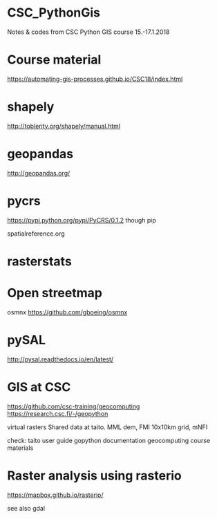 # CSC_PythonGis
Notes &amp; codes from CSC Python GIS course 15.-17.1.2018

# Course material
https://automating-gis-processes.github.io/CSC18/index.html

# shapely 
http://toblerity.org/shapely/manual.html

# geopandas
http://geopandas.org/

# pycrs
https://pypi.python.org/pypi/PyCRS/0.1.2
though pip

spatialreference.org

# rasterstats

# Open streetmap
osmnx
https://github.com/gboeing/osmnx

# pySAL
http://pysal.readthedocs.io/en/latest/

# GIS at CSC

https://github.com/csc-training/geocomputing
https://research.csc.fi/-/geopython

virtual rasters
Shared data at taito.
MML dem, FMI 10x10km grid, mNFI

check: 
taito user guide
gopython documentation
geocomputing course materials

# Raster analysis using rasterio

https://mapbox.github.io/rasterio/

see also gdal
